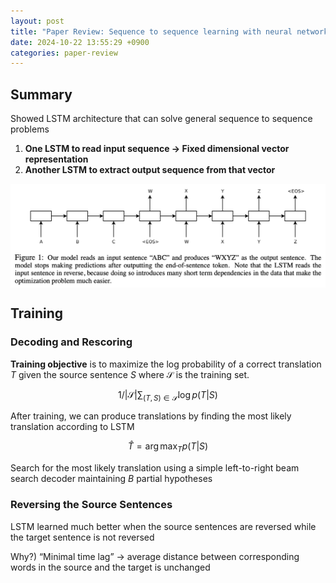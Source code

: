 ```yaml
---
layout: post
title: "Paper Review: Sequence to sequence learning with neural networks"
date: 2024-10-22 13:55:29 +0900
categories: paper-review
---
```



## Summary

Showed LSTM architecture that can solve general sequence to sequence problems

1. **One LSTM to read input sequence → Fixed dimensional vector representation**
2. **Another LSTM to extract output sequence from that vector**

<img src="/public/img/28.png" style="display: block; margin: auto;" width="600" />

## Training

### Decoding and Rescoring

**Training objective** is to maximize the log probability of a correct translation *T* given the source sentence *S* where $\mathcal{S}$ is the training set.

$$
1/|\mathcal{S}|\sum_{(T,S)\in \mathcal{S}} \log p(T|S)
$$

After training, we can produce translations by finding the most likely translation according to LSTM

$$
\hat{T}=\arg \max_T p(T|S)
$$

Search for the most likely translation using a simple left-to-right beam search decoder maintaining *B* partial hypotheses

### Reversing the Source Sentences

LSTM learned much better when the source sentences are reversed while the target sentence is not reversed

Why?) “Minimal time lag” → average distance between corresponding words in the source and the target is unchanged
